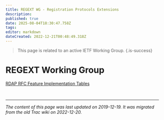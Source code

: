 ```yaml
---
title: REGEXT WG - Registration Protocols Extensions
description: 
published: true
date: 2025-08-04T18:30:47.758Z
tags: 
editor: markdown
dateCreated: 2022-12-21T00:48:49.318Z
---
```


> This page is related to an active IETF Working Group.
{.is-success}
# REGEXT Working Group

[RDAP RFC Feature Implementation Tables](/group/regext/rdapfeaturetables)


&nbsp;
&nbsp;
&nbsp;

---

*The content of this page was last updated on 2019-12-19. It was migrated from the old Trac wiki on 2022-12-20.*